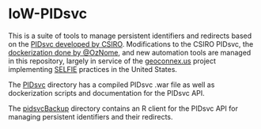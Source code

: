 # IoW-PIDsvc

This is a suite of tools to manage persistent identifiers and redirects based on the [PIDsvc developed by CSIRO](https://github.com/SISS/PID). Modifications to the CSIRO PIDsvc, the [dockerization done by @OzNome](https://github.com/oznome/pidsvc-docker), and new automation tools are managed in this repository, largely in service of the [geoconnex.us](https://github.com/internetofwater/geoconnex.us) project implementing [SELFIE](https://github.com/opengeospatial/SELFIE) practices in the United States.

The [PIDsvc](PIDsvc) directory has a compiled PIDsvc .war file as well as dockerization scripts and documentation for the PIDsvc API.

The [pidsvcBackup](pidsvcBackup) directory contains an R client for the PIDsvc API for managing persistent identifiers and their redirects. 
